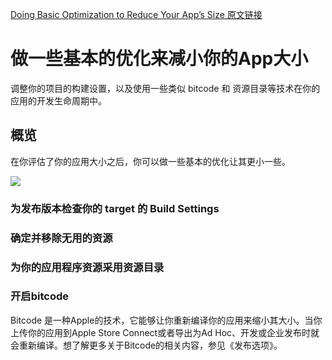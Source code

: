 [Doing Basic Optimization to Reduce Your App’s Size 原文链接](https://developer.apple.com/documentation/xcode/reducing_your_app_s_size/doing_basic_optimization_to_reduce_your_app_s_size?language=objc)

# 做一些基本的优化来减小你的App大小

调整你的项目的构建设置，以及使用一些类似 bitcode 和 资源目录等技术在你的应用的开发生命周期中。

## 概览

在你评估了你的应用大小之后，你可以做一些基本的优化让其更小一些。

![](https://docs-assets.developer.apple.com/published/03e280493c/dda8528d-7847-4b50-9d84-95b0fa7cc696.png)

### 为发布版本检查你的 target 的 Build Settings

### 确定并移除无用的资源

### 为你的应用程序资源采用资源目录

### 开启bitcode

Bitcode 是一种Apple的技术，它能够让你重新编译你的应用来缩小其大小。当你上传你的应用到Apple Store Connect或者导出为Ad Hoc、开发或企业发布时就会重新编译。想了解更多关于Bitcode的相关内容，参见《发布选项》。
